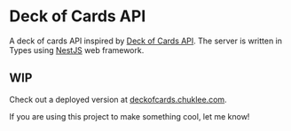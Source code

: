 # Deck of Cards API


A deck of cards API inspired by [Deck of Cards API](https://www.deckofcardsapi.com/). The server is written in Types using [NestJS](https://nestjs.com/) web framework.

## WIP

Check out a deployed version at [deckofcards.chuklee.com](https://deckofcards.chuklee.com).

If you are using this project to make something cool, let me know!
